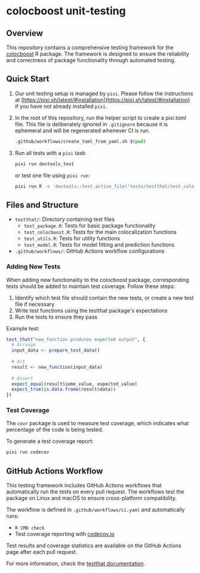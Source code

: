 # colocboost unit-testing

## Overview

This repository contains a comprehensive testing framework for the [colocboost](https://github.com/StatFunGen/colocboost) R package. The framework is designed to ensure the reliability and correctness of package functionality through automated testing.

## Quick Start
   
1. Our unit testing setup is managed by `pixi`.  Please follow the instructions at [https://pixi.sh/latest/#installation](https://pixi.sh/latest/#installation) if you have not already installed `pixi`.

2. In the root of this repository, run the helper script to create a pixi.toml file.  This file is deliberately ignored in `.gitignore` because it is ephemeral and will be regenerated whenever CI is run.

    ```bash
    .github/workflows/create_toml_from_yaml.sh $(pwd)
    ```

3. Run all tests with a `pixi` task:
   ```bash
   pixi run devtools_test
   ```
   or test one file using `pixi run`:
   ```bash
   pixi run R -e 'devtools::test_active_file("tests/testthat/test_colocboost.R")'
   ```

## Files and Structure

- `testthat/`: Directory containing test files
  - `test_package.R`: Tests for basic package functionality
  - `test_colocboost.R`: Tests for the main colocalization functions
  - `test_utils.R`: Tests for utility functions
  - `test_model.R`: Tests for model fitting and prediction functions
- `.github/workflows/`: GitHub Actions workflow configurations

### Adding New Tests

When adding new functionality to the colocboost package, corresponding tests should be added to maintain test coverage. Follow these steps:

1. Identify which test file should contain the new tests, or create a new test file if necessary
2. Write test functions using the testthat package's expectations
3. Run the tests to ensure they pass

Example test:

```r
test_that("new_function produces expected output", {
  # Arrange
  input_data <- prepare_test_data()
  
  # Act
  result <- new_function(input_data)
  
  # Assert
  expect_equal(result$some_value, expected_value)
  expect_true(is.data.frame(result$data))
})
```

### Test Coverage

The `covr` package is used to measure test coverage, which indicates what percentage of the code is being tested.

To generate a test coverage report:
```bash
pixi run codecov
```

## GitHub Actions Workflow

This testing framework includes GitHub Actions workflows that automatically run the tests on every pull request. The workflows test the package on Linux and macOS to ensure cross-platform compatibility.

The workflow is defined in `.github/workflows/ci.yaml` and automatically runs:
- `R CMD check`
- Test coverage reporting with [codecov.io](codecov.io)

Test results and coverage statistics are available on the GitHub Actions page after each pull request.

For more information, check the [testthat documentation](https://testthat.r-lib.org/).
